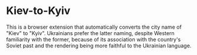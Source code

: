 # Kiev-to-Kyiv
This is a browser extension that automatically converts the city name of "Kiev" to "Kyiv". Ukrainians prefer the latter naming, despite Western familiarity with the former, because of its association with the country's Soviet past and the rendering being more faithful to the Ukrainian language.
